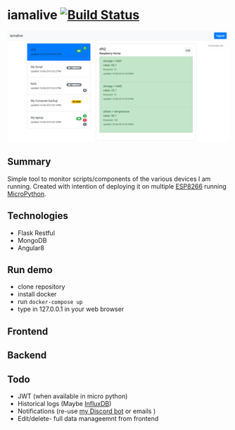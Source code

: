 # iamalive [![Build Status](https://travis-ci.org/dabku/iamalive.svg?branch=master)](https://travis-ci.org/dabku/iamalive)

![](docs/img/front.PNG)

## Summary
Simple tool to monitor scripts/components of the various devices I am running. 
Created with intention of deploying it on multiple 
[ESP8266](https://docs.micropython.org/en/latest/esp8266/quickref.html) running [MicroPython](https://micropython.org/).

## Technologies

- Flask Restful
- MongoDB
- Angular8

## Run demo

- clone repository
- install docker
- run ``docker-compose up``
- type in 127.0.0.1 in your web browser

## Frontend

## Backend

## Todo
- JWT (when available in micro python)
- Historical logs (Maybe [InfluxDB](https://www.influxdata.com/products/influxdb-overview/))
- Notifications (re-use [my Discord bot](https://github.com/dabku/FeedPi/blob/master/libs/discordbot.py) or emails )
- Edit/delete- full data manageemnt from frontend
